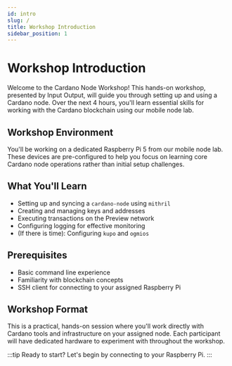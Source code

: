 ```yaml
---
id: intro
slug: /
title: Workshop Introduction
sidebar_position: 1
---
```


# Workshop Introduction

Welcome to the Cardano Node Workshop! This hands-on workshop, presented by Input Output, will guide you through setting up and using a Cardano node. Over the next 4 hours, you'll learn essential skills for working with the Cardano blockchain using our mobile node lab.

## Workshop Environment

You'll be working on a dedicated Raspberry Pi 5 from our mobile node lab. These devices are pre-configured to help you focus on learning core Cardano node operations rather than initial setup challenges.

## What You'll Learn

- Setting up and syncing a `cardano-node` using `mithril`
- Creating and managing keys and addresses
- Executing transactions on the Preview network
- Configuring logging for effective monitoring
- (If there is time): Configuring `kupo` and `ogmios`

## Prerequisites

- Basic command line experience
- Familiarity with blockchain concepts
- SSH client for connecting to your assigned Raspberry Pi

## Workshop Format

This is a practical, hands-on session where you'll work directly with Cardano tools and infrastructure on your assigned node. Each participant will have dedicated hardware to experiment with throughout the workshop.

:::tip Ready to start?
Let's begin by connecting to your Raspberry Pi.
:::
